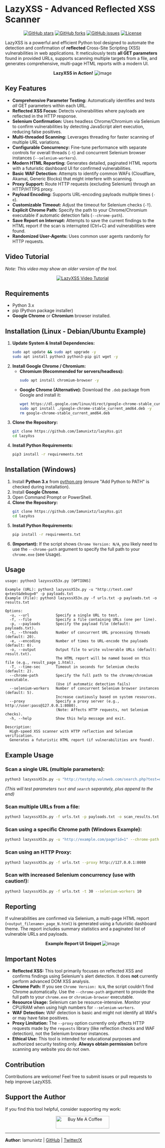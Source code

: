 # LazyXSS - Advanced Reflected XSS Scanner

<div align="center">

[![GitHub stars](https://img.shields.io/github/stars/iamunixtz/LazyXss?style=social)](https://github.com/iamunixtz/LazyXss/stargazers)
[![GitHub forks](https://img.shields.io/github/forks/iamunixtz/LazyXss?style=social)](https://github.com/iamunixtz/LazyXss/network/members)
[![GitHub issues](https://img.shields.io/github/issues/iamunixtz/LazyXss)](https://github.com/iamunixtz/LazyXss/issues)
[![License](https://img.shields.io/github/license/iamunixtz/LazyXss)](https://github.com/iamunixtz/LazyXss/blob/main/LICENSE) <!-- Assuming you have a LICENSE file -->

</div>

LazyXSS is a powerful and efficient Python tool designed to automate the detection and confirmation of **reflected** Cross-Site Scripting (XSS) vulnerabilities in web applications. It meticulously tests **all GET parameters** found in provided URLs, supports scanning multiple targets from a file, and generates comprehensive, multi-page HTML reports with a modern UI.

<div align="center">

**LazyXSS in Action!**
![image](https://github.com/user-attachments/assets/772131f1-e761-4a7e-bb78-f7f03540e957)

</div>

## Key Features

*   **Comprehensive Parameter Testing:** Automatically identifies and tests *all* GET parameters within each URL.
*   **Reflected XSS Focus:** Detects vulnerabilities where payloads are reflected in the HTTP response.
*   **Selenium Confirmation:** Uses headless Chrome/Chromium via Selenium to confirm vulnerabilities by detecting JavaScript alert execution, reducing false positives.
*   **Multi-threaded Scanning:** Leverages threading for faster scanning of multiple URL variations.
*   **Configurable Concurrency:** Fine-tune performance with separate controls for overall threads (`-t`) and concurrent Selenium browser instances (`--selenium-workers`).
*   **Modern HTML Reporting:** Generates detailed, paginated HTML reports with a futuristic dashboard UI for confirmed vulnerabilities.
*   **Basic WAF Detection:** Attempts to identify common WAFs (Cloudflare, Akamai, Generic Blocks) that might interfere with scanning.
*   **Proxy Support:** Route HTTP requests (excluding Selenium) through an HTTP/HTTPS proxy.
*   **Payload Encoding:** Supports URL-encoding payloads multiple times (`-e`).
*   **Customizable Timeout:** Adjust the timeout for Selenium checks (`-T`).
*   **Explicit Chrome Path:** Specify the path to your Chrome/Chromium executable if automatic detection fails (`--chrome-path`).
*   **Save Report on Interrupt:** Attempts to save the current findings to the HTML report if the scan is interrupted (Ctrl+C) and vulnerabilities were found.
*   **Randomized User-Agents:** Uses common user agents randomly for HTTP requests.

## Video Tutorial

*Note: This video may show an older version of the tool.*
<div align="center">
  <a href="https://youtu.be/7d0vryZCf5k">
    <img src="https://img.youtube.com/vi/7d0vryZCf5k/0.jpg" alt="LazyXSS Video Tutorial"/>
  </a>
</div>

## Requirements

*   Python 3.x
*   pip (Python package installer)
*   **Google Chrome** or **Chromium** browser installed.

## Installation (Linux - Debian/Ubuntu Example)

1.  **Update System & Install Dependencies:**
    ```bash
    sudo apt update && sudo apt upgrade -y
    sudo apt install python3 python3-pip git wget -y
    ```
2.  **Install Google Chrome / Chromium:**
    *   **Chromium (Recommended for servers/headless):**
        ```bash
        sudo apt install chromium-browser -y
        ```
    *   **Google Chrome (Alternative):** Download the `.deb` package from Google and install it:
        ```bash
        wget https://dl.google.com/linux/direct/google-chrome-stable_current_amd64.deb
        sudo apt install ./google-chrome-stable_current_amd64.deb -y
        rm google-chrome-stable_current_amd64.deb
        ```
3.  **Clone the Repository:**
    ```bash
    git clone https://github.com/Iamunixtz/lazyXss.git
    cd lazyXss
    ```
4.  **Install Python Requirements:**
    ```bash
    pip3 install -r requirements.txt
    ```

## Installation (Windows)

1.  Install **Python 3.x** from [python.org](https://www.python.org/) (ensure "Add Python to PATH" is checked during installation).
2.  Install **Google Chrome**.
3.  Open Command Prompt or PowerShell.
4.  **Clone the Repository:**
    ```bash
    git clone https://github.com/Iamunixtz/lazyXss.git
    cd lazyXss
    ```
5.  **Install Python Requirements:**
    ```bash
    pip install -r requirements.txt
    ```
6.  **(Important):** If the script shows `Chrome Version: N/A`, you likely need to use the `--chrome-path` argument to specify the full path to your `chrome.exe` (see Usage).

## Usage

```text
usage: python3 lazyxssX53x.py [OPTIONS]

Example (URL): python3 lazyxssX53x.py -u "http://test.com?q=test&debug=0" -p payloads.txt
Example (File): python3 lazyxssX53x.py -f urls.txt -p payloads.txt -o results.txt

Options:
  -u, --url            Specify a single URL to test.
  -f, --file           Specify a file containing URLs (one per line).
  -p, --payloads       Specify the payload file (default: payloads.txt).
  -t, --threads        Number of concurrent URL processing threads (default: 20).
  -e, --encoding       Number of times to URL-encode the payloads (default: 0).
  -o, --output         Output file to write vulnerable URLs (default: result.txt).
                       The HTML report will be named based on this file (e.g., result_page_1.html).
  -T, --time-sec       Timeout in seconds for Selenium checks (default: 2).
  --chrome-path        Specify the full path to the chrome/chromium executable.
                       (Use if automatic detection fails)
  --selenium-workers   Number of concurrent Selenium browser instances (default: 5).
                       Increase cautiously based on system resources.
  --proxy              Specify a proxy server (e.g., http://user:pass@127.0.0.1:8080).
                       (Note: Affects HTTP requests, not Selenium checks).
  -h, --help           Show this help message and exit.

Description:
  High-speed XSS scanner with HTTP reflection and Selenium verification.
  Generates a futuristic HTML report (if vulnerabilities are found).
```

## Example Usage

### Scan a single URL (multiple parameters):

```bash
python3 lazyxssX53x.py -u "http://testphp.vulnweb.com/search.php?test=query&search=test" -p pay.txt -o vuln.txt
```
*(This will test parameters `test` and `search` separately, plus append to the end)*

### Scan multiple URLs from a file:

```bash
python3 lazyxssX53x.py -f urls.txt -p payloads.txt -o scan_results.txt
```

### Scan using a specific Chrome path (Windows Example):

```bash
python3 lazyxssX53x.py -u "http://example.com/page?id=1" --chrome-path "C:\Program Files\Google\Chrome\Application\chrome.exe"
```

### Scan using an HTTP Proxy:

```bash
python3 lazyxssX53x.py -f urls.txt --proxy http://127.0.0.1:8080
```

### Scan with increased Selenium concurrency (use with caution!):

```bash
python3 lazyxssX53x.py -f urls.txt -t 30 --selenium-workers 10
```

## Reporting

If vulnerabilities are confirmed via Selenium, a multi-page HTML report (`<output_filename>_page_N.html`) is generated using a futuristic dashboard theme. The report includes summary statistics and a paginated list of vulnerable URLs and payloads.

<div align="center">

**Example Report UI Snippet**
![image](https://github.com/user-attachments/assets/15b5626e-4e8b-4319-93fc-6b313c54de8b)

</div>

## Important Notes

*   **Reflected XSS:** This tool primarily focuses on reflected XSS and confirms findings using Selenium's alert detection. It does **not** currently perform advanced DOM XSS analysis.
*   **Chrome Path:** If you see `Chrome Version: N/A`, the script couldn't find Chrome automatically. Use the `--chrome-path` argument to provide the full path to your `chrome.exe` or `chromium-browser` executable.
*   **Resource Usage:** Selenium can be resource-intensive. Monitor your CPU/RAM when using high numbers for `--selenium-workers`.
*   **WAF Detection:** WAF detection is basic and might not identify all WAFs or may have false positives.
*   **Proxy Limitation:** The `--proxy` option currently only affects HTTP requests made by the `requests` library (like reflection checks and WAF detection), not the Selenium browser instances.
*   **Ethical Use:** This tool is intended for educational purposes and authorized security testing only. **Always obtain permission** before scanning any website you do not own.

## Contribution

Contributions are welcome! Feel free to submit issues or pull requests to help improve LazyXSS.

## Support the Author

If you find this tool helpful, consider supporting my work:

<div align="center">
<a href="https://buymeacoffee.com/iamunixtz" target="_blank"><img src="https://img.buymeacoffee.com/button-api/?text=Buy me a coffee&emoji=&slug=iamunixtz&button_colour=06b6d4&font_colour=0f172a&font_family=Inter&outline_colour=000000&coffee_colour=FFDD00" alt="Buy Me A Coffee" style="height: 41px !important;width: 174px !important;" ></a>
</div>

---

**Author:** Iamunixtz | [GitHub](https://github.com/iamunixtz) | [Twitter/X](https://x.com/iamunixtz)
